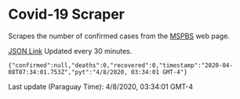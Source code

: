 # Covid-19 Scraper

Scrapes the number of confirmed cases from the [MSPBS](https://www.mspbs.gov.py/covid-19.php) web page.

[JSON Link](https://jmayalag.github.io/covid19-scrape/cases.json)
Updated every 30 minutes.
```
{"confirmed":null,"deaths":0,"recovered":0,"timestamp":"2020-04-08T07:34:01.753Z","pyt":"4/8/2020, 03:34:01 GMT-4"}
```
Last update (Paraguay Time): 4/8/2020, 03:34:01 GMT-4